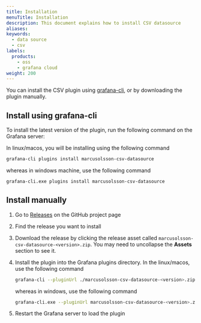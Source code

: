 ```yaml
---
title: Installation
menuTitle: Installation
description: This document explains how to install CSV datasource
aliases:
keywords:
  - data source
  - csv
labels:
  products:
    - oss
    - grafana cloud
weight: 200
---
```


You can install the CSV plugin using [grafana-cli](https://grafana.com/docs/grafana/latest/administration/cli/), or by downloading the plugin manually.

## Install using grafana-cli

To install the latest version of the plugin, run the following command on the Grafana server:

In linux/macos, you will be installing using the following command

```bash
grafana-cli plugins install marcusolsson-csv-datasource
```

whereas in windows machine, use the following command

```bash
grafana-cli.exe plugins install marcusolsson-csv-datasource
```

## Install manually

1. Go to [Releases](https://github.com/grafana/grafana-csv-datasource/releases) on the GitHub project page
2. Find the release you want to install
3. Download the release by clicking the release asset called `marcusolsson-csv-datasource-<version>.zip`. You may need to uncollapse the **Assets** section to see it.
4. Install the plugin into the Grafana plugins directory. In the linux/macos, use the following command

   ```bash
   grafana-cli --pluginUrl ./marcusolsson-csv-datasource-<version>.zip plugins install marcusolsson-csv-datasource
   ```

   whereas in windows, use the following command

   ```bash
   grafana-cli.exe --pluginUrl marcusolsson-csv-datasource-<version>.zip plugins install marcusolsson-csv-datasource
   ```

5. Restart the Grafana server to load the plugin
